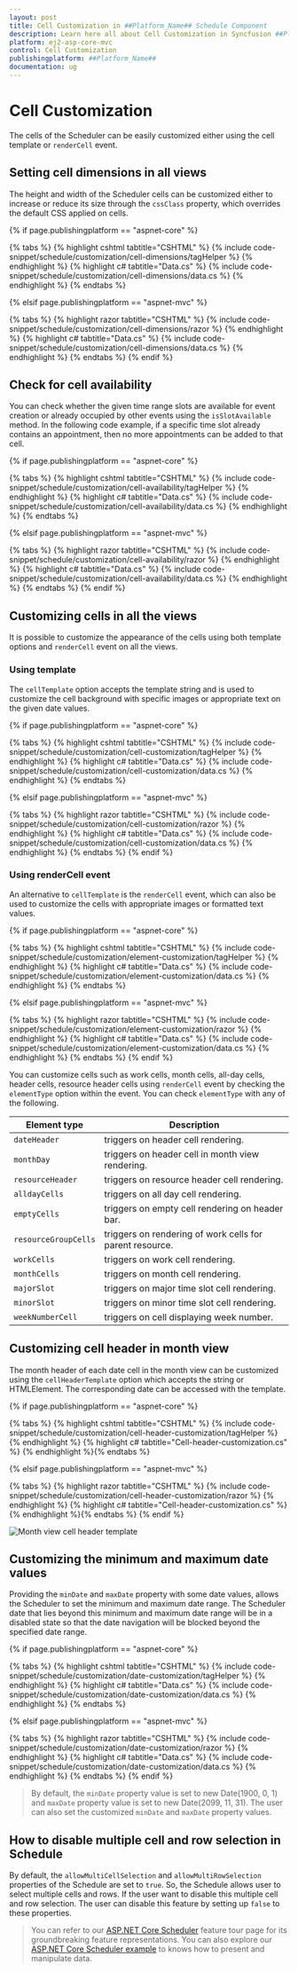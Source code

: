 ```yaml
---
layout: post
title: Cell Customization in ##Platform_Name## Schedule Component
description: Learn here all about Cell Customization in Syncfusion ##Platform_Name## Schedule component of Syncfusion Essential JS 2 and more.
platform: ej2-asp-core-mvc
control: Cell Customization
publishingplatform: ##Platform_Name##
documentation: ug
---
```



# Cell Customization

The cells of the Scheduler can be easily customized either using the cell template or `renderCell` event.

## Setting cell dimensions in all views

The height and width of the Scheduler cells can be customized either to increase or reduce its size through the `cssClass` property, which overrides the default CSS applied on cells.

{% if page.publishingplatform == "aspnet-core" %}

{% tabs %}
{% highlight cshtml tabtitle="CSHTML" %}
{% include code-snippet/schedule/customization/cell-dimensions/tagHelper %}
{% endhighlight %}
{% highlight c# tabtitle="Data.cs" %}
{% include code-snippet/schedule/customization/cell-dimensions/data.cs %}
{% endhighlight %}
{% endtabs %}

{% elsif page.publishingplatform == "aspnet-mvc" %}

{% tabs %}
{% highlight razor tabtitle="CSHTML" %}
{% include code-snippet/schedule/customization/cell-dimensions/razor %}
{% endhighlight %}
{% highlight c# tabtitle="Data.cs" %}
{% include code-snippet/schedule/customization/cell-dimensions/data.cs %}
{% endhighlight %}
{% endtabs %}
{% endif %}



## Check for cell availability

You can check whether the given time range slots are available for event creation or already occupied by other events using the `isSlotAvailable` method. In the following code example, if a specific time slot already contains an appointment, then no more appointments can be added to that cell.

{% if page.publishingplatform == "aspnet-core" %}

{% tabs %}
{% highlight cshtml tabtitle="CSHTML" %}
{% include code-snippet/schedule/customization/cell-availability/tagHelper %}
{% endhighlight %}
{% highlight c# tabtitle="Data.cs" %}
{% include code-snippet/schedule/customization/cell-availability/data.cs %}
{% endhighlight %}
{% endtabs %}

{% elsif page.publishingplatform == "aspnet-mvc" %}

{% tabs %}
{% highlight razor tabtitle="CSHTML" %}
{% include code-snippet/schedule/customization/cell-availability/razor %}
{% endhighlight %}
{% highlight c# tabtitle="Data.cs" %}
{% include code-snippet/schedule/customization/cell-availability/data.cs %}
{% endhighlight %}
{% endtabs %}
{% endif %}



## Customizing cells in all the views

It is possible to customize the appearance of the cells using both template options and `renderCell` event on all the views.

### Using template

The `cellTemplate` option accepts the template string and is used to customize the cell background with specific images or appropriate text on the given date values.

{% if page.publishingplatform == "aspnet-core" %}

{% tabs %}
{% highlight cshtml tabtitle="CSHTML" %}
{% include code-snippet/schedule/customization/cell-customization/tagHelper %}
{% endhighlight %}
{% highlight c# tabtitle="Data.cs" %}
{% include code-snippet/schedule/customization/cell-customization/data.cs %}
{% endhighlight %}
{% endtabs %}

{% elsif page.publishingplatform == "aspnet-mvc" %}

{% tabs %}
{% highlight razor tabtitle="CSHTML" %}
{% include code-snippet/schedule/customization/cell-customization/razor %}
{% endhighlight %}
{% highlight c# tabtitle="Data.cs" %}
{% include code-snippet/schedule/customization/cell-customization/data.cs %}
{% endhighlight %}
{% endtabs %}
{% endif %}



### Using renderCell event

An alternative to `cellTemplate` is the `renderCell` event, which can also be used to customize the cells with appropriate images or formatted text values.

{% if page.publishingplatform == "aspnet-core" %}

{% tabs %}
{% highlight cshtml tabtitle="CSHTML" %}
{% include code-snippet/schedule/customization/element-customization/tagHelper %}
{% endhighlight %}
{% highlight c# tabtitle="Data.cs" %}
{% include code-snippet/schedule/customization/element-customization/data.cs %}
{% endhighlight %}
{% endtabs %}

{% elsif page.publishingplatform == "aspnet-mvc" %}

{% tabs %}
{% highlight razor tabtitle="CSHTML" %}
{% include code-snippet/schedule/customization/element-customization/razor %}
{% endhighlight %}
{% highlight c# tabtitle="Data.cs" %}
{% include code-snippet/schedule/customization/element-customization/data.cs %}
{% endhighlight %}
{% endtabs %}
{% endif %}



You can customize cells such as work cells, month cells, all-day cells, header cells, resource header cells using `renderCell` event by checking the `elementType` option within the event. You can check `elementType` with any of the following.

| Element type | Description |
|-------|---------|
| `dateHeader` | triggers on header cell rendering.|
| `monthDay` | triggers on header cell in month view rendering.|
| `resourceHeader` | triggers on resource header cell rendering.|
| `alldayCells` | triggers on all day cell rendering.|
| `emptyCells` | triggers on empty cell rendering on header bar.|
| `resourceGroupCells` | triggers on rendering of work cells for parent resource.|
| `workCells` | triggers on work cell rendering.|
| `monthCells` | triggers on month cell rendering.|
| `majorSlot` | triggers on major time slot cell rendering.|
| `minorSlot` | triggers on minor time slot cell rendering.|
| `weekNumberCell` | triggers on cell displaying week number.|

## Customizing cell header in month view

The month header of each date cell in the month view can be customized using the `cellHeaderTemplate` option which accepts the string or HTMLElement. The corresponding date can be accessed with the template.

{% if page.publishingplatform == "aspnet-core" %}

{% tabs %}
{% highlight cshtml tabtitle="CSHTML" %}
{% include code-snippet/schedule/customization/cell-header-customization/tagHelper %}
{% endhighlight %}
{% highlight c# tabtitle="Cell-header-customization.cs" %}
{% endhighlight %}{% endtabs %}

{% elsif page.publishingplatform == "aspnet-mvc" %}

{% tabs %}
{% highlight razor tabtitle="CSHTML" %}
{% include code-snippet/schedule/customization/cell-header-customization/razor %}
{% endhighlight %}
{% highlight c# tabtitle="Cell-header-customization.cs" %}
{% endhighlight %}{% endtabs %}
{% endif %}



![Month view cell header template](../schedule/images/cell-header-template.png)

## Customizing the minimum and maximum date values

Providing the `minDate` and `maxDate` property with some date values, allows the Scheduler to set the minimum and maximum date range. The Scheduler date that lies beyond this minimum and maximum date range will be in a disabled state so that the date navigation will be blocked beyond the specified date range.

{% if page.publishingplatform == "aspnet-core" %}

{% tabs %}
{% highlight cshtml tabtitle="CSHTML" %}
{% include code-snippet/schedule/customization/date-customization/tagHelper %}
{% endhighlight %}
{% highlight c# tabtitle="Data.cs" %}
{% include code-snippet/schedule/customization/date-customization/data.cs %}
{% endhighlight %}
{% endtabs %}

{% elsif page.publishingplatform == "aspnet-mvc" %}

{% tabs %}
{% highlight razor tabtitle="CSHTML" %}
{% include code-snippet/schedule/customization/date-customization/razor %}
{% endhighlight %}
{% highlight c# tabtitle="Data.cs" %}
{% include code-snippet/schedule/customization/date-customization/data.cs %}
{% endhighlight %}
{% endtabs %}
{% endif %}



>By default, the `minDate` property value is set to new Date(1900, 0, 1) and `maxDate` property value is set to new Date(2099, 11, 31). The user can also set the customized `minDate` and `maxDate` property values.

## How to disable multiple cell and row selection in Schedule

By default, the `allowMultiCellSelection` and `allowMultiRowSelection` properties of the Schedule are set to `true`. So, the Schedule allows user to select multiple cells and rows. If the user want to disable this multiple cell and row selection. The user can disable this feature by setting up `false` to these properties.

> You can refer to our [ASP.NET Core Scheduler](https://www.syncfusion.com/aspnet-core-ui-controls/scheduler) feature tour page for its groundbreaking feature representations. You can also explore our [ASP.NET Core Scheduler example](https://ej2.syncfusion.com/aspnetcore/Schedule/Overview#/material) to knows how to present and manipulate data.
